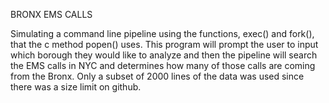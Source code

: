BRONX EMS CALLS

Simulating a command line pipeline using the functions, exec() and fork(), that the c method popen() uses.
This program will prompt the user to input which borough they would like to analyze and then the pipeline will search the EMS calls in NYC and determines how many of those calls are coming from the Bronx.
Only a subset of 2000 lines of the data was used since there was a size limit on github.